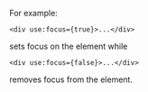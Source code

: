 For example:

```svelte
<div use:focus={true}>...</div>
```

sets focus on the element while

```svelte
<div use:focus={false}>...</div>
```

removes focus from the element.
